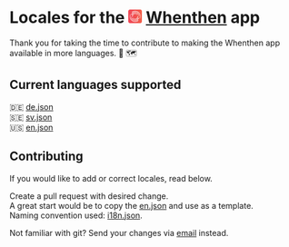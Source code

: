 # Locales for the <img src="./icon.png" alt="whenthen logo" width="24"/> [Whenthen](https://whenthen.app/) app
Thank you for taking the time to contribute to making the Whenthen app available in more languages. :clap: :world_map:

## Current languages supported
<!-- https://github.com/ikatyang/emoji-cheat-sheet/blob/master/README.md#flags -->
:de: [de.json](locales/de.json)  
:sweden: [sv.json](locales/sv.json)  
:us: [en.json](locales/en.json)  

## Contributing
If you would like to add or correct locales, read below.

Create a pull request with desired change.  
A great start would be to copy the [en.json](locales/en.json) and use as a template.  
Naming convention used: [i18n.json](i18n.json).  

Not familiar with git? Send your changes via [email](mailto:whenthen@d99.se) instead.
